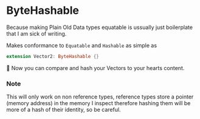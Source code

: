 # ByteHashable

Because making Plain Old Data types equatable is ussually just boilerplate that I am sick of writing.

Makes conformance to `Equatable` and `Hashable` as simple as 

```swift
extension Vector2: ByteHashable {}
```

:tada: Now you can compare and hash your Vectors to your hearts content.

### Note
This will only work on non reference types, reference types store a pointer (memory address) in the memory I inspect therefore hashing them will be more of a hash of their identity, so be careful.
